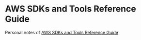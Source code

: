 # AWS SDKs and Tools Reference Guide
Personal notes of [AWS SDKs and Tools Reference Guide](https://docs.aws.amazon.com/sdkref/latest/guide/overview.html)
